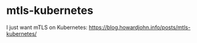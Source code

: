 # mtls-kubernetes
I just want mTLS on Kubernetes: https://blog.howardjohn.info/posts/mtls-kubernetes/
